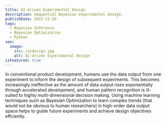 ```yaml
---
title: AI-driven Experimental Design
description: Sequential Bayesian experimental design.
publishDate: 2022-11-28
tags:
  - Bayesian Inference
  - Bayesian Optimization
  - Python
seo:
  image:
    src: /aidesign.jpg
    alt: AI-driven Experimental Design
isFeatured: true
---
```


In conventional product development, humans use the data output from one experiment to inform the design of subsequent
experiments. This becomes increasingly ineffective as the amount of data output rises exponentially through accelerated
development, and human pattern recognition is ill-suited to highly multi-dimensional decision making.
Using machine learning techniques such as Bayesian Optimization to learn complex trends (that would not be obvious to
human researchers) in high-order data output space helps to guide future experiments and achieve design objectives effciently.
